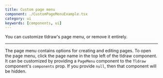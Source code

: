 ```yaml
---
title: Custom page menu
component: ./CustomPageMenuExample.tsx
category: ui
keywords: [components, ui]
---
```


You can customize tldraw's page menu, or remove it entirely.

---

The page menu contains options for creating and editing pages. To open the page menu, click the page name in the top left of the tldraw component. It can be customized by providing a `PageMenu` component to the `Tldraw` component's `components` prop. If you provide `null`, then that component will be hidden.
